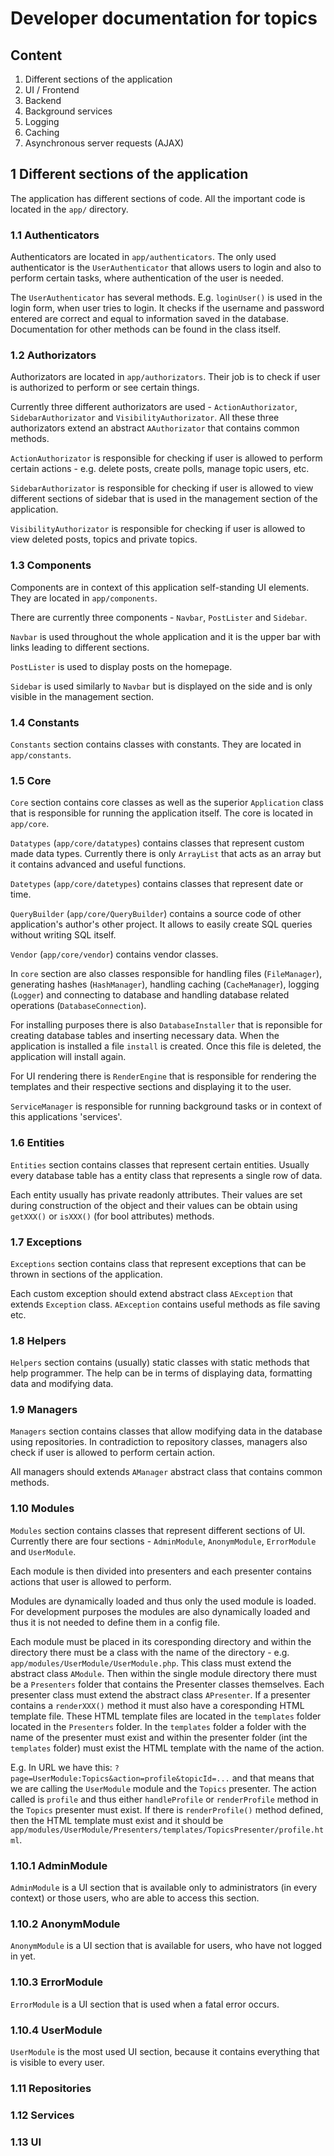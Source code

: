 # Developer documentation for topics
## Content
1. Different sections of the application
2. UI / Frontend
3. Backend
4. Background services
5. Logging
6. Caching
7. Asynchronous server requests (AJAX)

## 1 Different sections of the application
The application has different sections of code. All the important code is located in the `app/` directory.

### 1.1 Authenticators
Authenticators are located in `app/authenticators`. The only used authenticator is the `UserAuthenticator` that allows users to login and also to perform certain tasks, where authentication of the user is needed.

The `UserAuthenticator` has several methods. E.g. `loginUser()` is used in the login form, when user tries to login. It checks if the username and password entered are correct and equal to information saved in the database. Documentation for other methods can be found in the class itself.

### 1.2 Authorizators
Authorizators are located in `app/authorizators`. Their job is to check if user is authorized to perform or see certain things.

Currently three different authorizators are used - `ActionAuthorizator`, `SidebarAuthorizator` and `VisibilityAuthorizator`. All these three authorizators extend an abstract `AAuthorizator` that contains common methods.

`ActionAuthorizator` is responsible for checking if user is allowed to perform certain actions - e.g. delete posts, create polls, manage topic users, etc.

`SidebarAuthorizator` is responsible for checking if user is allowed to view different sections of sidebar that is used in the management section of the application.

`VisibilityAuthorizator` is responsible for checking if user is allowed to view deleted posts, topics and private topics.

### 1.3 Components
Components are in context of this application self-standing UI elements. They are located in `app/components`.

There are currently three components - `Navbar`, `PostLister` and `Sidebar`.

`Navbar` is used throughout the whole application and it is the upper bar with links leading to different sections.

`PostLister` is used to display posts on the homepage.

`Sidebar` is used similarly to `Navbar` but is displayed on the side and is only visible in the management section.

### 1.4 Constants
`Constants` section contains classes with constants. They are located in `app/constants`.

### 1.5 Core
`Core` section contains core classes as well as the superior `Application` class that is responsible for running the application itself. The core is located in `app/core`.

`Datatypes` (`app/core/datatypes`) contains classes that represent custom made data types. Currently there is only `ArrayList` that acts as an array but it contains advanced and useful functions.

`Datetypes` (`app/core/datetypes`) contains classes that represent date or time.

`QueryBuilder` (`app/core/QueryBuilder`) contains a source code of other application's author's other project. It allows to easily create SQL queries without writing SQL itself.

`Vendor` (`app/core/vendor`) contains vendor classes.

In `core` section are also classes responsible for handling files (`FileManager`), generating hashes (`HashManager`), handling caching (`CacheManager`), logging (`Logger`) and connecting to database and handling database related operations (`DatabaseConnection`).

For installing purposes there is also `DatabaseInstaller` that is reponsible for creating database tables and inserting necessary data. When the application is installed a file `install` is created. Once this file is deleted, the application will install again.

For UI rendering there is `RenderEngine` that is responsible for rendering the templates and their respective sections and displaying it to the user.

`ServiceManager` is responsible for running background tasks or in context of this applications 'services'.

### 1.6 Entities
`Entities` section contains classes that represent certain entities. Usually every database table has a entity class that represents a single row of data.

Each entity usually has private readonly attributes. Their values are set during construction of the object and their values can be obtain using `getXXX()` or `isXXX()` (for bool attributes) methods.

### 1.7 Exceptions
`Exceptions` section contains class that represent exceptions that can be thrown in sections of the application.

Each custom exception should extend abstract class `AException` that extends `Exception` class. `AException` contains useful methods as file saving etc.

### 1.8 Helpers
`Helpers` section contains (usually) static classes with static methods that help programmer. The help can be in terms of displaying data, formatting data and modifying data.

### 1.9 Managers
`Managers` section contains classes that allow modifying data in the database using repositories. In contradiction to repository classes, managers also check if user is allowed to perform certain action.

All managers should extends `AManager` abstract class that contains common methods.

### 1.10 Modules
`Modules` section contains classes that represent different sections of UI. Currently there are four sections - `AdminModule`, `AnonymModule`, `ErrorModule` and `UserModule`.

Each module is then divided into presenters and each presenter contains actions that user is allowed to perform.

Modules are dynamically loaded and thus only the used module is loaded. For development purposes the modules are also dynamically loaded and thus it is not needed to define them in a config file.

Each module must be placed in its coresponding directory and within the directory there must be a class with the name of the directory - e.g. `app/modules/UserModule/UserModule.php`. This class must extend the abstract class `AModule`. Then within the single module directory there must be a `Presenters` folder that contains the Presenter classes themselves. Each presenter class must extend the abstract class `APresenter`. If a presenter contains a `renderXXX()` method it must also have a coresponding HTML template file. These HTML template files are located in the `templates` folder located in the `Presenters` folder. In the `templates` folder a folder with the name of the presenter must exist and within the presenter folder (int the `templates` folder) must exist the HTML template with the name of the action.

E.g. In URL we have this: `?page=UserModule:Topics&action=profile&topicId=...` and that means that we are calling the `UserModule` module and the `Topics` presenter. The action called is `profile` and thus either `handleProfile` or `renderProfile` method in the `Topics` presenter must exist. If there is `renderProfile()` method defined, then the HTML template must exist and it should be `app/modules/UserModule/Presenters/templates/TopicsPresenter/profile.html`.

### 1.10.1 AdminModule
`AdminModule` is a UI section that is available only to administrators (in every context) or those users, who are able to access this section.

### 1.10.2 AnonymModule
`AnonymModule` is a UI section that is available for users, who have not logged in yet.

### 1.10.3 ErrorModule
`ErrorModule` is a UI section that is used when a fatal error occurs.

### 1.10.4 UserModule
`UserModule` is the most used UI section, because it contains everything that is visible to every user.

### 1.11 Repositories

### 1.12 Services

### 1.13 UI